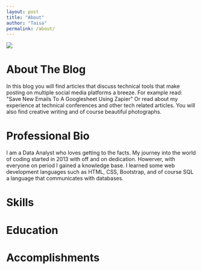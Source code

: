 ```yaml
---
layout: post
title: "About"
author: "Taisa"
permalink: /about/
---
```


<img src="/20160624_123258.jpg" />

# About The Blog

In this blog you will find articles that discuss technical tools that make posting on multiple social media platforms a breeze. For example read: "Save New Emails To A Googlesheet Using Zapier" Or read about my experience at technical conferences and other tech related articles. You will also find creative writing and of course beautiful photographs. 

# Professional Bio

I am a Data Analyst who loves getting to the facts. My journey into the world of coding started in 2013 with off and on dedication. Howerver, with everyone on period I gained a knowledge base. I learned some web development languages such as HTML, CSS, Bootstrap, and of course SQL a language that communicates with databases.

# Skills

# Education

# Accomplishments

